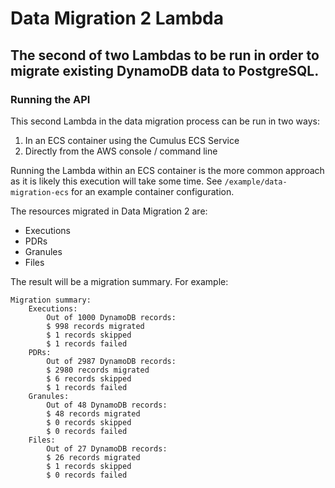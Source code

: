 # Data Migration 2 Lambda

## The second of two Lambdas to be run in order to migrate existing DynamoDB data to PostgreSQL.

### Running the API
This second Lambda in the data migration process can be run in two ways:

1. In an ECS container using the Cumulus ECS Service
2. Directly from the AWS console / command line

Running the Lambda within an ECS container is the more common approach as it is likely this execution will take some time. See `/example/data-migration-ecs` for an example container configuration.

The resources migrated in Data Migration 2 are:

- Executions
- PDRs
- Granules
- Files

The result will be a migration summary. For example:

```
Migration summary:
    Executions:
        Out of 1000 DynamoDB records:
        $ 998 records migrated
        $ 1 records skipped
        $ 1 records failed
    PDRs:
        Out of 2987 DynamoDB records:
        $ 2980 records migrated
        $ 6 records skipped
        $ 1 records failed
    Granules:
        Out of 48 DynamoDB records:
        $ 48 records migrated
        $ 0 records skipped
        $ 0 records failed
    Files:
        Out of 27 DynamoDB records:
        $ 26 records migrated
        $ 1 records skipped
        $ 0 records failed
```